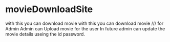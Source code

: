 # movieDownloadSite
with this you can download movie
with this you can download movie /// for Admin Admin can Upload movie for the user In future admin can update the movie details useing the id password.
